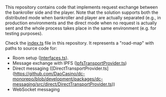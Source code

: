 This repository contains code that implements request exchange between the bankroller side and the player. 
Note that the solution supports both the distributed mode when bankroller and player are actually separated (e.g., in production environments and the direct mode when no request is actually sent and the whole process takes place in the same environment (e.g. for testing purposes).

Check the [index.ts](https://github.com/DaoCasino/dc-monorepo/blob/development/packages/dc-messaging/src/index.ts) file in this repository. It represents a "road-map" with paths to source code for:
- Room setup ([Interfaces.ts](https://github.com/DaoCasino/dc-monorepo/blob/development/packages/dc-messaging/src/Interfaces.ts)).
- Message exchange with IPFS ([IpfsTransportProvider.ts](https://github.com/DaoCasino/dc-monorepo/blob/development/packages/dc-messaging/src/Ipfs/IpfsTransportProvider.ts)) 
- Direct messaging ([DirectTransportProvider.ts] (https://github.com/DaoCasino/dc-monorepo/blob/development/packages/dc-messaging/src/direct/DirectTransportProvider.ts)) 
- WebSocket messaging 
